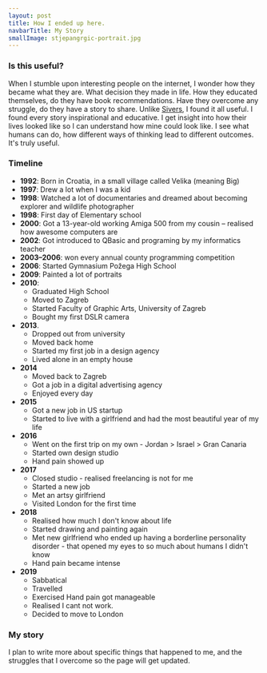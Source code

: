 ```yaml
---
layout: post
title: How I ended up here.
navbarTitle: My Story
smallImage: stjepangrgic-portrait.jpg
---
```


### Is this useful?
When I stumble upon interesting people on the internet, I wonder how they became what they are. What decision they made in life. How they educated themselves, do they have book recommendations. Have they overcome any struggle, do they have a story to share. Unlike [Sivers](https://sivers.org/about), I found it all useful. I found every story inspirational and educative. I get insight into how their lives looked like so I can understand how mine could look like. I see what humans can do, how different ways of thinking lead to different outcomes. It's truly useful.

### Timeline
- **1992**: Born in Croatia, in a small village called Velika (meaning Big)
- **1997**: Drew a lot when I was a kid
- **1998**: Watched a lot of documentaries and dreamed about becoming explorer and wildlife photographer
- **1998**: First day of Elementary school
- **2000**: Got a 13-year-old working Amiga 500 from my cousin – realised how awesome computers are
- **2002**: Got introduced to QBasic and programing by my informatics teacher
- **2003–2006**: won every annual county programming competition
- **2006**: Started Gymnasium Požega High School
- **2009**: Painted a lot of portraits
- **2010**:
  - Graduated High School
  - Moved to Zagreb
  - Started Faculty of Graphic Arts, University of Zagreb
  - Bought my first DSLR camera
- **2013**.
  - Dropped out from university
  - Moved back home
  - Started my first job in a design agency
  - Lived alone in an empty house
- **2014**
  - Moved back to Zagreb
  - Got a job in a digital advertising agency
  - Enjoyed every day
- **2015**
  - Got a new job in US startup
  - Started to live with a girlfriend and had the most beautiful year of my life
- **2016**
  - Went on the first trip on my own - Jordan > Israel > Gran Canaria
  - Started own design studio
  - Hand pain showed up
- **2017**
  - Closed studio - realised freelancing is not for me
  - Started a new job
  - Met an artsy girlfriend
  - Visited London for the first time
- **2018**
  - Realised how much I don't know about life
  - Started drawing and painting again
  - Met new girlfriend who ended up having a borderline personality disorder - that opened my eyes to so much about humans I didn't know
  - Hand pain became intense
- **2019**
  - Sabbatical
  - Travelled
  - Exercised Hand pain got manageable
  - Realised I cant not work.
  - Decided to move to London

### My story
I plan to write more about specific things that happened to me, and the struggles that I overcome so the page will get updated.

<script>
import simg from '@/theme/components/simg.vue'
export default {
  components: {
    simg
  }
}
</script>
<style lang="stylus">
.my-story
  &__nav
    color #fafafa
    a:hover
      color #111
  .page-title
    margin-top: 60vh;
  .page-header
    overflow: hidden;
    border-bottom: none;
  .page-title
    color #fff
  .small-image
    object-fit: cover;
    width: 100vw
    height: 90vh;
    position: fixed;
  .info 
    position: relative;
    z-index: 2
    background-color: #fff;
    /*color #eee*/
  .content
    position: relative;
    z-index: 9;
    background-color: #fff;
</style> 
